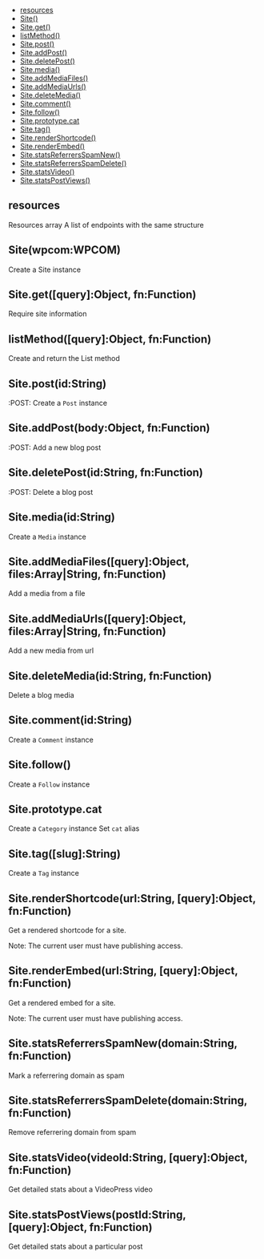   - [resources](#resources)
  - [Site()](#sitewpcomwpcom)
  - [Site.get()](#sitegetqueryobjectfnfunction)
  - [listMethod()](#listmethodqueryobjectfnfunction)
  - [Site.post()](#sitepostidstring)
  - [Site.addPost()](#siteaddpostbodyobjectfnfunction)
  - [Site.deletePost()](#sitedeletepostidstringfnfunction)
  - [Site.media()](#sitemediaidstring)
  - [Site.addMediaFiles()](#siteaddmediafilesqueryobjectfilesarraystringfnfunction)
  - [Site.addMediaUrls()](#siteaddmediaurlsqueryobjectfilesarraystringfnfunction)
  - [Site.deleteMedia()](#sitedeletemediaidstringfnfunction)
  - [Site.comment()](#sitecommentidstring)
  - [Site.follow()](#sitefollow)
  - [Site.prototype.cat](#siteprototypecat)
  - [Site.tag()](#sitetagslugstring)
  - [Site.renderShortcode()](#siterendershortcodeurlstringqueryobjectfnfunction)
  - [Site.renderEmbed()](#siterenderembedurlstringqueryobjectfnfunction)
  - [Site.statsReferrersSpamNew()](#sitestatsreferrersspamnewdomainstringfnfunction)
  - [Site.statsReferrersSpamDelete()](#sitestatsreferrersspamdeletedomainstringfnfunction)
  - [Site.statsVideo()](#sitestatsvideovideoidstringqueryobjectfnfunction)
  - [Site.statsPostViews()](#sitestatspostviewspostidstringqueryobjectfnfunction)

## resources

  Resources array
  A list of endpoints with the same structure

## Site(wpcom:WPCOM)

  Create a Site instance

## Site.get([query]:Object, fn:Function)

  Require site information

## listMethod([query]:Object, fn:Function)

  Create and return the <names>List method

## Site.post(id:String)

  :POST:
  Create a `Post` instance

## Site.addPost(body:Object, fn:Function)

  :POST:
  Add a new blog post

## Site.deletePost(id:String, fn:Function)

  :POST:
  Delete a blog post

## Site.media(id:String)

  Create a `Media` instance

## Site.addMediaFiles([query]:Object, files:Array|String, fn:Function)

  Add a media from a file

## Site.addMediaUrls([query]:Object, files:Array|String, fn:Function)

  Add a new media from url

## Site.deleteMedia(id:String, fn:Function)

  Delete a blog media

## Site.comment(id:String)

  Create a `Comment` instance

## Site.follow()

  Create a `Follow` instance

## Site.prototype.cat

  Create a `Category` instance
  Set `cat` alias

## Site.tag([slug]:String)

  Create a `Tag` instance

## Site.renderShortcode(url:String, [query]:Object, fn:Function)

  Get a rendered shortcode for a site.
  
  Note: The current user must have publishing access.

## Site.renderEmbed(url:String, [query]:Object, fn:Function)

  Get a rendered embed for a site.
  
  Note: The current user must have publishing access.

## Site.statsReferrersSpamNew(domain:String, fn:Function)

  Mark a referrering domain as spam

## Site.statsReferrersSpamDelete(domain:String, fn:Function)

  Remove referrering domain from spam

## Site.statsVideo(videoId:String, [query]:Object, fn:Function)

  Get detailed stats about a VideoPress video

## Site.statsPostViews(postId:String, [query]:Object, fn:Function)

  Get detailed stats about a particular post
